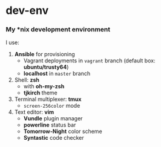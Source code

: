 # dev-env
### My \*nix development environment

I use:

1. **Ansible** for provisioning
   * Vagrant deployments in `vagrant` branch (default box: **ubuntu/trusty64**)
   * **localhost** in `master` branch
2. Shell: **zsh**
   * with **oh-my-zsh**
   * **tjkirch** theme
3. Terminal multiplexer: **tmux**
   * `screen-256color` mode
4. Text editor: **vim**
   * **Vundle** plugin manager
   * **powerline** status bar
   * **Tomorrow-Night** color scheme
   * **Syntastic** code checker

